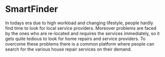 # SmartFinder
In todays era due to high workload and changing lifestyle, people hardly find time to look for local service providers.  Moreover problems are faced by the ones who are re-located and requires the services immediately, so it gets quite tedious to look for home repairs and service providers. To overcome these problems there is a common platform where people can search for the various house repair services on their demand.  
